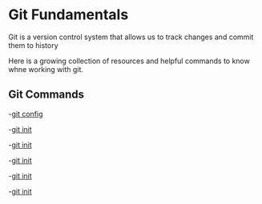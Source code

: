 # Git Fundamentals

Git is a version control system that allows us to track changes and commit them to history

Here is a growing collection of resources and helpful commands to know whne working with git.

## Git Commands

-[git config](./commands/Config.md)

-[git init](./commands/Init.md)

-[git init](./commands/Add.md)

-[git init](./commands/Commit.md)

-[git init](./commands/Remote.md)

-[git init](./commands/Push.md)

